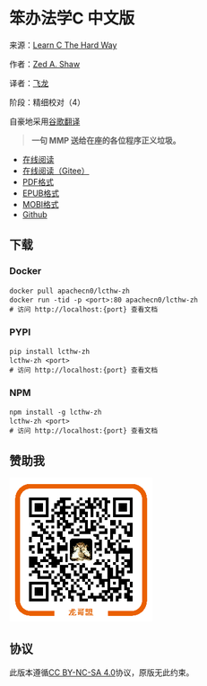 # 笨办法学C 中文版

来源：[Learn C The Hard Way](http://c.learncodethehardway.org/book/)

作者：[Zed A. Shaw](https://twitter.com/lzsthw)

译者：[飞龙](https://github.com/wizardforcel)

阶段：精细校对（4）

自豪地采用[谷歌翻译](https://translate.google.cn/)

> **一句 MMP 送给在座的各位程序正义垃圾。**

+ [在线阅读](https://lcthw.apachecn.org)
+ [在线阅读（Gitee）](https://apachecn.gitee.io/lcthw-zh/)
+ [PDF格式](https://www.gitbook.com/download/pdf/book/wizardforcel/lcthw)
+ [EPUB格式](https://www.gitbook.com/download/epub/book/wizardforcel/lcthw)
+ [MOBI格式](https://www.gitbook.com/download/mobi/book/wizardforcel/lcthw)
+ [Github](https://github.com/wizardforcel/lcthw-zh)

## 下载

### Docker

```
docker pull apachecn0/lcthw-zh
docker run -tid -p <port>:80 apachecn0/lcthw-zh
# 访问 http://localhost:{port} 查看文档
```

### PYPI

```
pip install lcthw-zh
lcthw-zh <port>
# 访问 http://localhost:{port} 查看文档
```

### NPM

```
npm install -g lcthw-zh
lcthw-zh <port>
# 访问 http://localhost:{port} 查看文档
```

## 赞助我

![](img/qr_alipay.png)

## 协议

此版本遵循[CC BY-NC-SA 4.0](http://creativecommons.org/licenses/by-nc-sa/4.0/)协议，原版无此约束。
